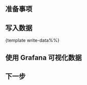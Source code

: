 
<!--@include: ./introduction.md-->

## 准备事项

<!--@include: ./prerequisites.md-->

## 写入数据

{template write-data%%}

## 使用 Grafana 可视化数据
<!--@include: ./visualize-data-by-grafana.md-->

## 下一步

<!--@include: ./next-steps.md-->
